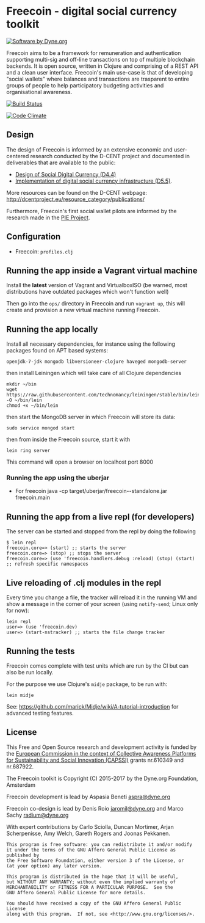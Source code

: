 # Freecoin - digital social currency toolkit

<a href="http://www.dyne.org"><img src="https://www.dyne.org/wp-content/uploads/2015/12/software_by_dyne.png" title="Software by Dyne.org" alt="Software by Dyne.org"></a>

Freecoin aims to be a framework for remuneration and authentication supporting multi-sig and off-line transactions on top of multiple blockchain backends. It is open source, written in Clojure and comprising of a REST API and a clean user interface. Freecoin's main use-case is that of developing "social wallets" where balances and transactions are trasparent to entire groups of people to help participatory budgeting activities and organisational awareness.

[![Build Status](https://travis-ci.org/PIENews/freecoin.svg?branch=master)](https://travis-ci.org/PIENews/freecoin)

[![Code Climate](https://codeclimate.com/github/PIENews/freecoin.png)](https://codeclimate.com/github/PIENews/freecoin)

## Design

The design of Freecoin is informed by an extensive economic and user-centered research conducted by the D-CENT project and documented in deliverables that are available to the public:

- [Design of Social Digital Currency (D4.4)](http://dcentproject.eu/wp-content/uploads/2015/10/design_of_social_digital_currency_publication.pdf)
- [Implementation of digital social currency infrastructure (D5.5)](http://dcentproject.eu/wp-content/uploads/2015/10/D5.5-Implementation-of-digital-social-currency-infrastructure-.pdf).

More resources can be found on the D-CENT webpage: http://dcentproject.eu/resource_category/publications/

Furthermore, Freecoin's first social wallet pilots are informed by the research made in the [PIE Project](http://pieproject.eu).

## Configuration

- Freecoin: `profiles.clj`

## Running the app inside a Vagrant virtual machine

Install the **latest** version of Vagrant and VirtualboxISO (be warned, most distributions have outdated packages which won't function well)

Then go into the `ops/` directory in Freecoin and run `vagrant up`, this will create and provision a new virtual machine running Freecoin.

## Running the app locally

Install all necessary dependencies, for instance using the following packages found on APT based systems:

```
openjdk-7-jdk mongodb libversioneer-clojure haveged mongodb-server
```

then install Leiningen which will take care of all Clojure dependencies

```
mkdir ~/bin
wget https://raw.githubusercontent.com/technomancy/leiningen/stable/bin/lein -O ~/bin/lein
chmod +x ~/bin/lein
```

then start the MongoDB server in which Freecoin will store its data:

```
sudo service mongod start
```

then from inside the Freecoin source, start it with

```
lein ring server
```

This command will open a browser on localhost port 8000

### Running the app using the uberjar

- For freecoin
 java -cp target/uberjar/freecoin-<VERSION>-standalone.jar freecoin.main

## Running the app from a live repl (for developers)

The server can be started and stopped from the repl by doing the following

```
$ lein repl
freecoin.core=> (start) ;; starts the server
freecoin.core=> (stop) ;; stops the server
freecoin.core=> (use 'freecoin.handlers.debug :reload) (stop) (start) ;; refresh specific namespaces
```

## Live reloading of .clj modules in the repl

Every time you change a file, the tracker will reload it in the
running VM and show a message in the corner of your screen (using
`notify-send`; Linux only for now):

```
lein repl
user=> (use 'freecoin.dev)
user=> (start-nstracker) ;; starts the file change tracker
```


## Running the tests

Freecoin comes complete with test units which are run by the CI but can also be run locally.

For the purpose we use Clojure's `midje` package, to be run with:

```
lein midje
```

See: https://github.com/marick/Midje/wiki/A-tutorial-introduction for advanced testing features.


## License

This Free and Open Source research and development activity is funded by the [European Commission in the context of Collective Awareness Platforms for Sustainability and Social Innovation (CAPSSI)](https://ec.europa.eu/digital-single-market/en/collective-awareness) grants nr.610349 and nr.687922.

The Freecoin toolkit is Copyright (C) 2015-2017 by the Dyne.org Foundation, Amsterdam

Freecoin development is lead by Aspasia Beneti <aspra@dyne.org>

Freecoin co-design is lead by Denis Roio <jaromil@dyne.org> and Marco Sachy <radium@dyne.org>

With expert contributions by Carlo Sciolla, Duncan Mortimer, Arjan Scherpenisse, Amy Welch, Gareth Rogers and Joonas Pekkanen.

```
This program is free software: you can redistribute it and/or modify
it under the terms of the GNU Affero General Public License as published by
the Free Software Foundation, either version 3 of the License, or
(at your option) any later version.

This program is distributed in the hope that it will be useful,
but WITHOUT ANY WARRANTY; without even the implied warranty of
MERCHANTABILITY or FITNESS FOR A PARTICULAR PURPOSE.  See the
GNU Affero General Public License for more details.

You should have received a copy of the GNU Affero General Public License
along with this program.  If not, see <http://www.gnu.org/licenses/>.
```
